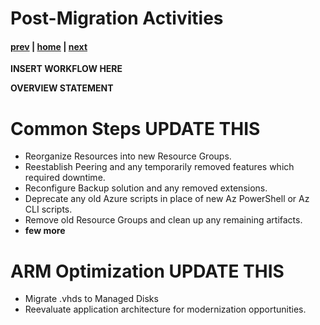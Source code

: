 # Post-Migration Activities

#### [prev](./premigration.md) | [home](./readme.md)  | [next](./blockers.md)

**INSERT WORKFLOW HERE**

**OVERVIEW STATEMENT**

# Common Steps **UPDATE THIS**
- Reorganize Resources into new Resource Groups.
- Reestablish Peering and any temporarily removed features which required downtime.
- Reconfigure Backup solution and any removed extensions.
- Deprecate any old Azure scripts in place of new Az PowerShell or Az CLI scripts.
- Remove old Resource Groups and clean up any remaining artifacts.
- **few more**

# ARM Optimization **UPDATE THIS**
- Migrate .vhds to Managed Disks
- Reevaluate application architecture for modernization opportunities.